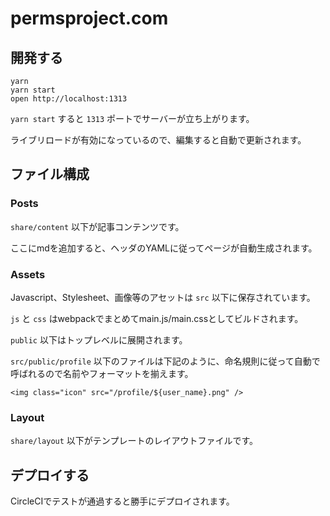 # permsproject.com

## 開発する

```
yarn
yarn start
open http://localhost:1313
```

`yarn start` すると `1313` ポートでサーバーが立ち上がります。

ライブリロードが有効になっているので、編集すると自動で更新されます。

## ファイル構成

### Posts

`share/content` 以下が記事コンテンツです。

ここにmdを追加すると、ヘッダのYAMLに従ってページが自動生成されます。


### Assets

Javascript、Stylesheet、画像等のアセットは `src` 以下に保存されています。

`js` と `css` はwebpackでまとめてmain.js/main.cssとしてビルドされます。

`public` 以下はトップレベルに展開されます。

`src/public/profile` 以下のファイルは下記のように、命名規則に従って自動で呼ばれるので名前やフォーマットを揃えます。

```
<img class="icon" src="/profile/${user_name}.png" />
```


### Layout

`share/layout` 以下がテンプレートのレイアウトファイルです。


## デプロイする

CircleCIでテストが通過すると勝手にデプロイされます。
